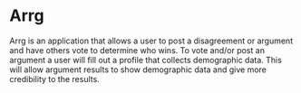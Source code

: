 # Arrg
Arrg is an application that allows a user to post a disagreement or argument and have others vote to determine who wins. To vote and/or post an argument a user will fill out a profile that collects demographic data.  This will allow argument results to show demographic data and give more credibility to the results.
